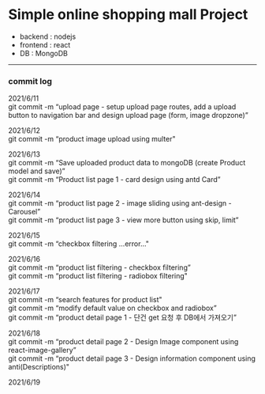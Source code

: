 # Simple online shopping mall Project

- backend : nodejs
- frontend : react
- DB : MongoDB

---

### commit log

2021/6/11  
git commit -m “upload page - setup upload page routes, add a upload button to navigation bar and design upload page (form, image dropzone)”

2021/6/12  
git commit -m “product image upload using multer"

2021/6/13  
git commit -m “Save uploaded product data to mongoDB (create Product model and save)”  
git commit -m “Product list page 1 - card design using antd Card”

2021/6/14  
git commit -m “product list page 2 - image sliding using ant-design - Carousel”  
git commit -m “product list page 3 - view more button using skip, limit”

2021/6/15  
git commit -m “checkbox filtering …error…"

2021/6/16  
git commit -m “product list filtering - checkbox filtering”  
git commit -m “product list filtering - radiobox filtering"

2021/6/17  
git commit -m “search features for product list"  
git commit -m “modify default value on checkbox and radiobox”  
git commit -m “product detail page 1 - 단건 get 요청 후 DB에서 가져오기”

2021/6/18  
git commit -m “product detail page 2 - Design Image component using react-image-gallery”  
git commit -m “product detail page 3 - Design information component using anti(Descriptions)"

2021/6/19
